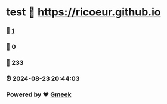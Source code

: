 # test :link: https://ricoeur.github.io 
### :page_facing_up: [1](https://ricoeur.github.io/tag.html) 
### :speech_balloon: 0 
### :hibiscus: 233 
### :alarm_clock: 2024-08-23 20:44:03 
### Powered by :heart: [Gmeek](https://github.com/Meekdai/Gmeek)
